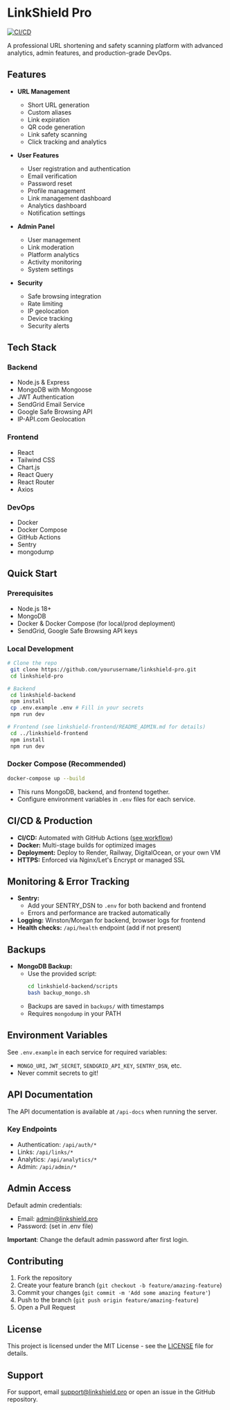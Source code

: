 # LinkShield Pro

[![CI/CD](https://github.com/yourusername/linkshield-pro/actions/workflows/ci-cd.yml/badge.svg)](https://github.com/yourusername/linkshield-pro/actions/workflows/ci-cd.yml)

A professional URL shortening and safety scanning platform with advanced analytics, admin features, and production-grade DevOps.

## Features

- **URL Management**
  - Short URL generation
  - Custom aliases
  - Link expiration
  - QR code generation
  - Link safety scanning
  - Click tracking and analytics

- **User Features**
  - User registration and authentication
  - Email verification
  - Password reset
  - Profile management
  - Link management dashboard
  - Analytics dashboard
  - Notification settings

- **Admin Panel**
  - User management
  - Link moderation
  - Platform analytics
  - Activity monitoring
  - System settings

- **Security**
  - Safe browsing integration
  - Rate limiting
  - IP geolocation
  - Device tracking
  - Security alerts

## Tech Stack

### Backend
- Node.js & Express
- MongoDB with Mongoose
- JWT Authentication
- SendGrid Email Service
- Google Safe Browsing API
- IP-API.com Geolocation

### Frontend
- React
- Tailwind CSS
- Chart.js
- React Query
- React Router
- Axios

### DevOps
- Docker
- Docker Compose
- GitHub Actions
- Sentry
- mongodump

## Quick Start

### Prerequisites
- Node.js 18+
- MongoDB
- Docker & Docker Compose (for local/prod deployment)
- SendGrid, Google Safe Browsing API keys

### Local Development
```bash
# Clone the repo
 git clone https://github.com/yourusername/linkshield-pro.git
 cd linkshield-pro

# Backend
 cd linkshield-backend
 npm install
 cp .env.example .env # Fill in your secrets
 npm run dev

# Frontend (see linkshield-frontend/README_ADMIN.md for details)
 cd ../linkshield-frontend
 npm install
 npm run dev
```

### Docker Compose (Recommended)
```bash
docker-compose up --build
```
- This runs MongoDB, backend, and frontend together.
- Configure environment variables in `.env` files for each service.

## CI/CD & Production
- **CI/CD:** Automated with GitHub Actions ([see workflow](.github/workflows/ci-cd.yml))
- **Docker:** Multi-stage builds for optimized images
- **Deployment:** Deploy to Render, Railway, DigitalOcean, or your own VM
- **HTTPS:** Enforced via Nginx/Let's Encrypt or managed SSL

## Monitoring & Error Tracking
- **Sentry:**
  - Add your SENTRY_DSN to `.env` for both backend and frontend
  - Errors and performance are tracked automatically
- **Logging:** Winston/Morgan for backend, browser logs for frontend
- **Health checks:** `/api/health` endpoint (add if not present)

## Backups
- **MongoDB Backup:**
  - Use the provided script:
    ```bash
    cd linkshield-backend/scripts
    bash backup_mongo.sh
    ```
  - Backups are saved in `backups/` with timestamps
  - Requires `mongodump` in your PATH

## Environment Variables
See `.env.example` in each service for required variables:
- `MONGO_URI`, `JWT_SECRET`, `SENDGRID_API_KEY`, `SENTRY_DSN`, etc.
- Never commit secrets to git!

## API Documentation

The API documentation is available at `/api-docs` when running the server.

### Key Endpoints

- Authentication: `/api/auth/*`
- Links: `/api/links/*`
- Analytics: `/api/analytics/*`
- Admin: `/api/admin/*`

## Admin Access

Default admin credentials:
- Email: admin@linkshield.pro
- Password: (set in .env file)

**Important**: Change the default admin password after first login.

## Contributing

1. Fork the repository
2. Create your feature branch (`git checkout -b feature/amazing-feature`)
3. Commit your changes (`git commit -m 'Add some amazing feature'`)
4. Push to the branch (`git push origin feature/amazing-feature`)
5. Open a Pull Request

## License

This project is licensed under the MIT License - see the [LICENSE](LICENSE) file for details.

## Support

For support, email support@linkshield.pro or open an issue in the GitHub repository.
